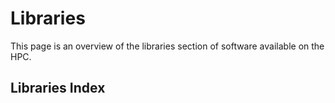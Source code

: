 # Libraries

This page is an overview of the libraries section of software available on the HPC.

## Libraries Index

<!-- [name](./software_name) -->
<!-- For example: -->
<!-- - [CUDA](./cuda) -->
<!-- TODO: add libraries -->
